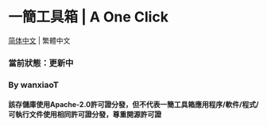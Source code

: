 # 一簡工具箱 | A One Click
[简体中文](https://github.com/wanxiaoT/A-One-Click) | 繁體中文

### 當前狀態：更新中
### By wanxiaoT
#### 該存儲庫使用Apache-2.0許可證分發，但不代表一簡工具箱應用程序/軟件/程式/可執行文件使用相同許可證分發，尊重開源許可證
